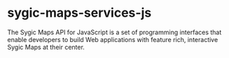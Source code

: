 # sygic-maps-services-js
The Sygic Maps API for JavaScript is a set of programming interfaces that enable developers to build Web applications with feature rich, interactive Sygic Maps at their center.
